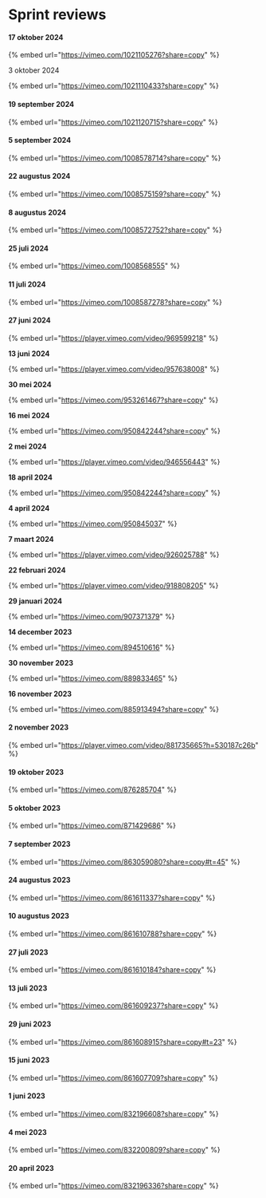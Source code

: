 # Sprint reviews

#### 17 oktober 2024

{% embed url="https://vimeo.com/1021105276?share=copy" %}

3 oktober 2024

{% embed url="https://vimeo.com/1021110433?share=copy" %}

#### 19 september 2024

{% embed url="https://vimeo.com/1021120715?share=copy" %}

#### 5 september 2024

{% embed url="https://vimeo.com/1008578714?share=copy" %}

#### 22 augustus 2024

{% embed url="https://vimeo.com/1008575159?share=copy" %}

#### 8 augustus 2024

{% embed url="https://vimeo.com/1008572752?share=copy" %}

#### 25 juli 2024

{% embed url="https://vimeo.com/1008568555" %}

#### 11 juli 2024

{% embed url="https://vimeo.com/1008587278?share=copy" %}

#### 27 juni 2024

{% embed url="https://player.vimeo.com/video/969599218" %}

**13 juni 2024**

{% embed url="https://player.vimeo.com/video/957638008" %}

**30 mei 2024**

{% embed url="https://vimeo.com/953261467?share=copy" %}

**16 mei 2024**

{% embed url="https://vimeo.com/950842244?share=copy" %}

**2 mei 2024**

{% embed url="https://player.vimeo.com/video/946556443" %}

**18 april 2024**

{% embed url="https://vimeo.com/950842244?share=copy" %}

**4 april 2024**

{% embed url="https://vimeo.com/950845037" %}

**7 maart 2024**

{% embed url="https://player.vimeo.com/video/926025788" %}

**22 februari 2024**

{% embed url="https://player.vimeo.com/video/918808205" %}

**29 januari 2024**

{% embed url="https://vimeo.com/907371379" %}

**14 december 2023**

{% embed url="https://vimeo.com/894510616" %}

**30 november 2023**

{% embed url="https://vimeo.com/889833465" %}

**16 november 2023**

{% embed url="https://vimeo.com/885913494?share=copy" %}

#### 2 november 2023

{% embed url="https://player.vimeo.com/video/881735665?h=530187c26b" %}

#### 19 oktober 2023

{% embed url="https://vimeo.com/876285704" %}

#### 5 oktober 2023

{% embed url="https://vimeo.com/871429686" %}

#### 7 september 2023

{% embed url="https://vimeo.com/863059080?share=copy#t=45" %}

#### 24 **augustus 2023**

{% embed url="https://vimeo.com/861611337?share=copy" %}

#### **10 augustus 2023**

{% embed url="https://vimeo.com/861610788?share=copy" %}

#### 27 juli 2023

{% embed url="https://vimeo.com/861610184?share=copy" %}

#### 13 juli 2023

{% embed url="https://vimeo.com/861609237?share=copy" %}

#### 29 juni 2023

{% embed url="https://vimeo.com/861608915?share=copy#t=23" %}

#### 15 juni 2023

{% embed url="https://vimeo.com/861607709?share=copy" %}

#### 1 juni 2023

{% embed url="https://vimeo.com/832196608?share=copy" %}

#### 4 mei 2023

{% embed url="https://vimeo.com/832200809?share=copy" %}

#### 20 april 2023

{% embed url="https://vimeo.com/832196336?share=copy" %}
